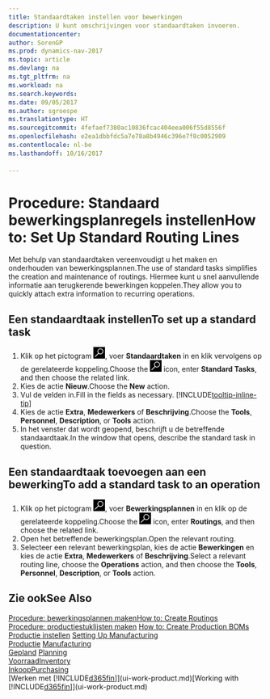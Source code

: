 ```yaml
---
title: Standaardtaken instellen voor bewerkingen
description: U kunt omschrijvingen voor standaardtaken invoeren.
documentationcenter: 
author: SorenGP
ms.prod: dynamics-nav-2017
ms.topic: article
ms.devlang: na
ms.tgt_pltfrm: na
ms.workload: na
ms.search.keywords: 
ms.date: 09/05/2017
ms.author: sgroespe
ms.translationtype: HT
ms.sourcegitcommit: 4fefaef7380ac10836fcac404eea006f55d8556f
ms.openlocfilehash: e2ea1dbbfdc5a7e78a8b4946c396e7f8c0052909
ms.contentlocale: nl-be
ms.lasthandoff: 10/16/2017

---
```

# <a name="how-to-set-up-standard-routing-lines"></a><span data-ttu-id="737c6-103">Procedure: Standaard bewerkingsplanregels instellen</span><span class="sxs-lookup"><span data-stu-id="737c6-103">How to: Set Up Standard Routing Lines</span></span>
<span data-ttu-id="737c6-104">Met behulp van standaardtaken vereenvoudigt u het maken en onderhouden van bewerkingsplannen.</span><span class="sxs-lookup"><span data-stu-id="737c6-104">The use of standard tasks simplifies the creation and maintenance of routings.</span></span> <span data-ttu-id="737c6-105">Hiermee kunt u snel aanvullende informatie aan terugkerende bewerkingen koppelen.</span><span class="sxs-lookup"><span data-stu-id="737c6-105">They allow you to quickly attach extra information to recurring operations.</span></span>

## <a name="to-set-up-a-standard-task"></a><span data-ttu-id="737c6-106">Een standaardtaak instellen</span><span class="sxs-lookup"><span data-stu-id="737c6-106">To set up a standard task</span></span>
1. <span data-ttu-id="737c6-107">Klik op het pictogram ![Zoeken naar pagina of rapport](media/ui-search/search_small.png "pictogram Zoeken naar pagina of rapport"), voer **Standaardtaken** in en klik vervolgens op de gerelateerde koppeling.</span><span class="sxs-lookup"><span data-stu-id="737c6-107">Choose the ![Search for Page or Report](media/ui-search/search_small.png "Search for Page or Report icon") icon, enter **Standard Tasks**, and then choose the related link.</span></span>
2. <span data-ttu-id="737c6-108">Kies de actie **Nieuw**.</span><span class="sxs-lookup"><span data-stu-id="737c6-108">Choose the **New** action.</span></span>
3. <span data-ttu-id="737c6-109">Vul de velden in.</span><span class="sxs-lookup"><span data-stu-id="737c6-109">Fill in the fields as necessary.</span></span> [!INCLUDE[tooltip-inline-tip](includes/tooltip-inline-tip_md.md)]
4. <span data-ttu-id="737c6-110">Kies de actie **Extra**, **Medewerkers** of **Beschrijving**.</span><span class="sxs-lookup"><span data-stu-id="737c6-110">Choose the **Tools**, **Personnel**, **Description**, or **Tools** action.</span></span>
5. <span data-ttu-id="737c6-111">In het venster dat wordt geopend, beschrijft u de betreffende standaardtaak.</span><span class="sxs-lookup"><span data-stu-id="737c6-111">In the window that opens, describe the standard task in question.</span></span>

## <a name="to-add-a-standard-task-to-an-operation"></a><span data-ttu-id="737c6-112">Een standaardtaak toevoegen aan een bewerking</span><span class="sxs-lookup"><span data-stu-id="737c6-112">To add a standard task to an operation</span></span>
1. <span data-ttu-id="737c6-113">Klik op het pictogram ![Zoeken naar pagina of rapport](media/ui-search/search_small.png "pictogram Zoeken naar pagina of rapport"), voer **Bewerkingsplannen** in en klik op de gerelateerde koppeling.</span><span class="sxs-lookup"><span data-stu-id="737c6-113">Choose the ![Search for Page or Report](media/ui-search/search_small.png "Search for Page or Report icon") icon, enter **Routings**, and then choose the related link.</span></span>
2. <span data-ttu-id="737c6-114">Open het betreffende bewerkingsplan.</span><span class="sxs-lookup"><span data-stu-id="737c6-114">Open the relevant routing.</span></span>
3. <span data-ttu-id="737c6-115">Selecteer een relevant bewerkingsplan, kies de actie **Bewerkingen** en kies de actie **Extra**, **Medewerkers** of **Beschrijving**.</span><span class="sxs-lookup"><span data-stu-id="737c6-115">Select a relevant routing line, choose the **Operations** action, and then choose the **Tools**, **Personnel**, **Description**, or **Tools** action.</span></span>

## <a name="see-also"></a><span data-ttu-id="737c6-116">Zie ook</span><span class="sxs-lookup"><span data-stu-id="737c6-116">See Also</span></span>  
[<span data-ttu-id="737c6-117">Procedure: bewerkingsplannen maken</span><span class="sxs-lookup"><span data-stu-id="737c6-117">How to: Create Routings</span></span>](production-how-to-create-routings.md)  
<span data-ttu-id="737c6-118">[Procedure: productiestuklijsten maken](production-how-to-create-production-boms.md)   </span><span class="sxs-lookup"><span data-stu-id="737c6-118">[How to: Create Production BOMs](production-how-to-create-production-boms.md)   </span></span>  
<span data-ttu-id="737c6-119">[Productie instellen](production-configure-production-processes.md) </span><span class="sxs-lookup"><span data-stu-id="737c6-119">[Setting Up Manufacturing](production-configure-production-processes.md) </span></span>  
<span data-ttu-id="737c6-120">[Productie](production-manage-manufacturing.md)  </span><span class="sxs-lookup"><span data-stu-id="737c6-120">[Manufacturing](production-manage-manufacturing.md)  </span></span>  
<span data-ttu-id="737c6-121">[Gepland](production-planning.md) </span><span class="sxs-lookup"><span data-stu-id="737c6-121">[Planning](production-planning.md) </span></span>  
[<span data-ttu-id="737c6-122">Voorraad</span><span class="sxs-lookup"><span data-stu-id="737c6-122">Inventory</span></span>](inventory-manage-inventory.md)  
[<span data-ttu-id="737c6-123">Inkoop</span><span class="sxs-lookup"><span data-stu-id="737c6-123">Purchasing</span></span>](purchasing-manage-purchasing.md)  
<span data-ttu-id="737c6-124">[Werken met [!INCLUDE[d365fin](includes/d365fin_md.md)]](ui-work-product.md)</span><span class="sxs-lookup"><span data-stu-id="737c6-124">[Working with [!INCLUDE[d365fin](includes/d365fin_md.md)]](ui-work-product.md)</span></span>  

